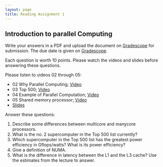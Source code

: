 ```yaml
---
layout: page
title: Reading Assignment 1
---
```


## Introduction to parallel Computing

Write your answers in a PDF and upload the document on [Gradescope](https://www.gradescope.com/courses/258024) for submission. The due date is given on [Gradescope](https://www.gradescope.com/courses/258024).

Each question is worth 10 points. Please watch the videos and slides before answering these questions.

Please listen to videos 02 through 05:

- 02 Why Parallel Computing; [Video](https://stanford-pilot.hosted.panopto.com/Panopto/Pages/Viewer.aspx?id=242a8ba4-239c-4233-ab47-acfa011bc3c8)
- 03 Top 500; [Video](https://stanford-pilot.hosted.panopto.com/Panopto/Pages/Viewer.aspx?id=344eb483-fdb4-4c2a-b19b-acfa012393bd)
- 04 Example of Parallel Computation; [Video](https://stanford-pilot.hosted.panopto.com/Panopto/Pages/Viewer.aspx?id=27f038d0-7ca5-4cea-baf7-acfa012640b5)
- 05 Shared memory processor; [Video](https://stanford-pilot.hosted.panopto.com/Panopto/Pages/Viewer.aspx?id=95db1601-8ae0-45af-93a1-acfa012c4919)
- [Slides](https://ericdarve.github.io/cme213-spring-2021/Lecture%20Slides/Lecture_02/Lecture_02.html)

Answer these questions:

1. Describe some differences between multicore and manycore processors.
1. What is the no. 2 supercomputer in the Top 500 list currently?
1. Which supercomputer in the Top 500 list has the greatest power efficiency in Gflops/watts? What is its power efficiency?
1. Give a definition of NUMA.
1. What is the difference in latency between the L1 and the L3 cache? Use the estimates from the lecture to answer.